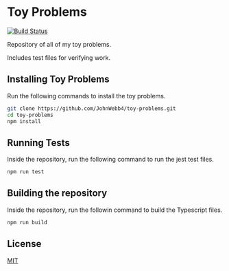 # Toy Problems

[![Build Status](https://travis-ci.org/JohnWebb4/toy-problems.svg?branch=master)](https://travis-ci.org/JohnWebb4/toy-problems)

Repository of all of my toy problems.

Includes test files for verifying work.

## Installing Toy Problems

Run the following commands to install the toy problems.

```sh
git clone https://github.com/JohnWebb4/toy-problems.git
cd toy-problems
npm install
```

## Running Tests

Inside the repository, run the following command to run the jest test files.

```sh
npm run test
```

## Building the repository

Inside the repository, run the followin command to build the Typescript files.

```sh
npm run build
```

## License

[MIT](/LICENSE)
